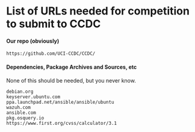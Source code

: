 # List of URLs needed for competition to submit to CCDC

#### Our repo (obviously)
```
https://github.com/UCI-CCDC/CCDC/
```

#### Dependencies, Package Archives and Sources, etc
None of this should be needed, but you never know. 
```
debian.org
keyserver.ubuntu.com 
ppa.launchpad.net/ansible/ansible/ubuntu
wazuh.com
ansible.com
pkg.osquery.io
https://www.first.org/cvss/calculator/3.1


```


